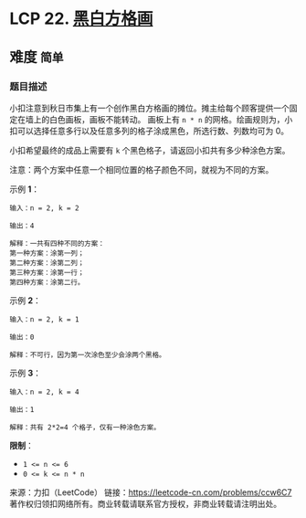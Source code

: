 # LCP 22. [黑白方格画](https://leetcode-cn.com/problems/ccw6C7/)  
<font size=5> 难度 `简单` </font>
---

### 题目描述

小扣注意到秋日市集上有一个创作黑白方格画的摊位。摊主给每个顾客提供一个固定在墙上的白色画板，画板不能转动。
画板上有 `n * n` 的网格。绘画规则为，小扣可以选择任意多行以及任意多列的格子涂成黑色，所选行数、列数均可为 0。

小扣希望最终的成品上需要有 `k` 个黑色格子，请返回小扣共有多少种涂色方案。

注意：两个方案中任意一个相同位置的格子颜色不同，就视为不同的方案。

示例 **1**：
```
输入：n = 2, k = 2

输出：4

解释：一共有四种不同的方案：
第一种方案：涂第一列；
第二种方案：涂第二列；
第三种方案：涂第一行；
第四种方案：涂第二行。
```

示例 **2**：
```
输入：n = 2, k = 1

输出：0

解释：不可行，因为第一次涂色至少会涂两个黑格。
```

示例 **3**：
```
输入：n = 2, k = 4

输出：1

解释：共有 2*2=4 个格子，仅有一种涂色方案。
```

**限制**：
* `1 <= n <= 6`
* `0 <= k <= n * n`

来源：力扣（LeetCode）
链接：https://leetcode-cn.com/problems/ccw6C7
著作权归领扣网络所有。商业转载请联系官方授权，非商业转载请注明出处。
